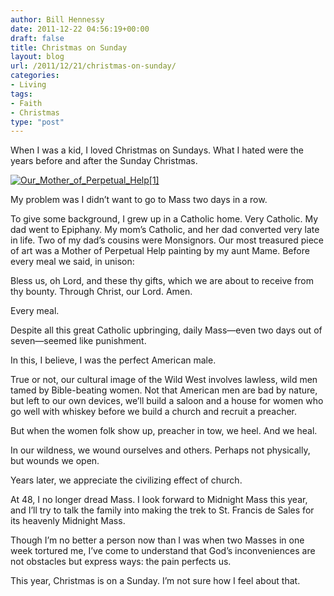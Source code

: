 ```yaml
---
author: Bill Hennessy
date: 2011-12-22 04:56:19+00:00
draft: false
title: Christmas on Sunday
layout: blog
url: /2011/12/21/christmas-on-sunday/
categories:
- Living
tags:
- Faith
- Christmas
type: "post"
---
```


When I was a kid, I loved Christmas on Sundays. What I hated were the years before and after the Sunday Christmas. 

[![Our_Mother_of_Perpetual_Help[1]](https://hennessysview.com/wp-content/uploads/2011/12/Our_Mother_of_Perpetual_Help1_thumb.jpg)
](https://hennessysview.com/wp-content/uploads/2011/12/Our_Mother_of_Perpetual_Help1.jpg)

My problem was I didn’t want to go to Mass two days in a row.

To give some background, I grew up in a Catholic home. Very Catholic. My dad went to Epiphany. My mom’s Catholic, and her dad converted very late in life. Two of my dad’s cousins were Monsignors. Our most treasured piece of art was a Mother of Perpetual Help painting by my aunt Mame. Before every meal we said, in unison:

Bless us, oh Lord, and these thy gifts, which we are about to receive from thy bounty. Through Christ, our Lord. Amen.

Every meal.

Despite all this great Catholic upbringing, daily Mass—even two days out of seven—seemed like punishment. 

In this, I believe, I was the perfect American male.

True or not, our cultural image of the Wild West involves lawless, wild men tamed by Bible-beating women. Not that American men are bad by nature, but left to our own devices, we’ll build a saloon and a house for women who go well with whiskey before we build a church and recruit a preacher.

But when the women folk show up, preacher in tow, we heel. And we heal. 

In our wildness, we wound ourselves and others. Perhaps not physically, but wounds we open. 

Years later, we appreciate the civilizing effect of church. 

At 48, I no longer dread Mass. I look forward to Midnight Mass this year, and I’ll try to talk the family into making the trek to St. Francis de Sales for its heavenly Midnight Mass.

Though I’m no better a person now than I was when two Masses in one week tortured me, I’ve come to understand that God’s inconveniences are not obstacles but express ways: the pain perfects us. 

This year, Christmas is on a Sunday. I’m not sure how I feel about that.

